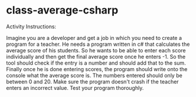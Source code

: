 # class-average-csharp

Activity Instructions:

Imagine you are a developer and get a job in which you need to create a program for a teacher. He needs a program written in c# that calculates the average score of his students. So he wants to be able to enter each score individually and then get the final average score once he enters -1.
So the tool should check if the entry is a number and should add that to the sum. Finally once he is done entering scores, the program should write onto the console what the average score is.
The numbers entered should only be between 0 and 20. Make sure the program doesn't crash if the teacher enters an incorrect value.
Test your program thoroughly.